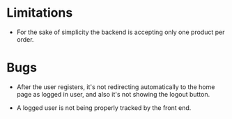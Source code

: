 # Limitations

- For the sake of simplicity the backend is accepting only one product per order.

# Bugs

- After the user registers, it's not redirecting automatically to the home page as logged in user, and also it's not showing the logout button.

- A logged user is not being properly tracked by the front end.